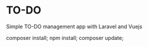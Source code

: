 # TO-DO
Simple  TO-DO management app with Laravel and Vuejs

composer install;
npm install;
composer update;

